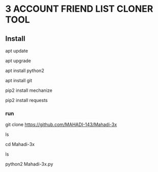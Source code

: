 # 3 ACCOUNT FRIEND LIST CLONER TOOL
## Install

apt update

apt upgrade

apt install python2

apt install git

pip2 install mechanize

pip2 install requests
### run
git clone https://github.com/MAHADI-143/Mahadi-3x

ls

cd Mahadi-3x

ls

python2 Mahadi-3x.py
